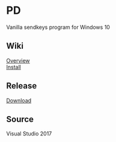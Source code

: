 # PD
Vanilla sendkeys program for Windows 10

## Wiki
[Overview](https://github.com/dnaspider/PD/wiki/Overview "Wiki")
<br>[Install](https://github.com/dnaspider/PD/wiki/install "Wiki")

## Release
[Download](https://github.com/dnaspider/PD/releases "Latest compile")

## Source
Visual Studio 2017
